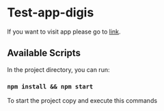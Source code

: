 # Test-app-digis

If you want to visit app please go to [link](http://IvanDanylevych.github.io/young-app-test/).

## Available Scripts

In the project directory, you can run:

### `npm install && npm start`

To start the project copy and execute this commands

